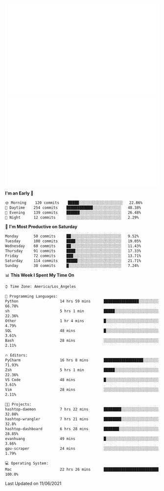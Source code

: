 <a href="https://github.com/jstrieb/github-stats">
 
![](https://github.com/evanhuang117/github-stats/blob/master/generated/overview.svg)
![](https://github.com/evanhuang117/github-stats/blob/master/generated/languages.svg)

</a>

<!--START_SECTION:waka-->
**I'm an Early 🐤** 

```text
🌞 Morning    120 commits    █████░░░░░░░░░░░░░░░░░░░░   22.86% 
🌆 Daytime    254 commits    ████████████░░░░░░░░░░░░░   48.38% 
🌃 Evening    139 commits    ██████░░░░░░░░░░░░░░░░░░░   26.48% 
🌙 Night      12 commits     ░░░░░░░░░░░░░░░░░░░░░░░░░   2.29%

```
📅 **I'm Most Productive on Saturday** 

```text
Monday       50 commits     ██░░░░░░░░░░░░░░░░░░░░░░░   9.52% 
Tuesday      100 commits    ████░░░░░░░░░░░░░░░░░░░░░   19.05% 
Wednesday    60 commits     ██░░░░░░░░░░░░░░░░░░░░░░░   11.43% 
Thursday     91 commits     ████░░░░░░░░░░░░░░░░░░░░░   17.33% 
Friday       72 commits     ███░░░░░░░░░░░░░░░░░░░░░░   13.71% 
Saturday     114 commits    █████░░░░░░░░░░░░░░░░░░░░   21.71% 
Sunday       38 commits     █░░░░░░░░░░░░░░░░░░░░░░░░   7.24%

```


📊 **This Week I Spent My Time On** 

```text
⌚︎ Time Zone: America/Los_Angeles

💬 Programming Languages: 
Python                   14 hrs 59 mins      ████████████████░░░░░░░░░   66.78% 
sh                       5 hrs 1 min         █████░░░░░░░░░░░░░░░░░░░░   22.36% 
Other                    1 hr 4 mins         █░░░░░░░░░░░░░░░░░░░░░░░░   4.79% 
SQL                      48 mins             █░░░░░░░░░░░░░░░░░░░░░░░░   3.61% 
Bash                     28 mins             ░░░░░░░░░░░░░░░░░░░░░░░░░   2.11%

🔥 Editors: 
PyCharm                  16 hrs 8 mins       ██████████████████░░░░░░░   71.93% 
Zsh                      5 hrs 1 min         █████░░░░░░░░░░░░░░░░░░░░   22.36% 
VS Code                  48 mins             █░░░░░░░░░░░░░░░░░░░░░░░░   3.61% 
Vim                      28 mins             ░░░░░░░░░░░░░░░░░░░░░░░░░   2.11%

🐱‍💻 Projects: 
hashtop-daemon           7 hrs 22 mins       ████████░░░░░░░░░░░░░░░░░   32.88% 
hashtop-wrangler         7 hrs 21 mins       ████████░░░░░░░░░░░░░░░░░   32.8% 
hashtop-dashboard        6 hrs 28 mins       ███████░░░░░░░░░░░░░░░░░░   28.85% 
evanhuang                49 mins             █░░░░░░░░░░░░░░░░░░░░░░░░   3.66% 
gpu-scraper              24 mins             ░░░░░░░░░░░░░░░░░░░░░░░░░   1.79%

💻 Operating System: 
Mac                      22 hrs 26 mins      █████████████████████████   100.0%

```


 Last Updated on 11/06/2021
<!--END_SECTION:waka-->
